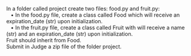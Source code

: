 In a folder called project create two files: food.py and fruit.py:
<br>&nbsp;&nbsp;&nbsp;• In the food.py file, create a class called Food which will receive an expiration_date (str) upon initialization.
<br>&nbsp;&nbsp;&nbsp;•  In the fruit.py file, create a class called Fruit with will receive a name (str) and an expiration_date (str) upon initialization. 
<br>Fruit should inherit from Food.
<br>Submit in Judge a zip file of the folder project.
